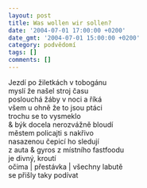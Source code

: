 ```yaml
---
layout: post
title: Was wollen wir sollen?
date: '2004-07-01 17:00:00 +0200'
date_gmt: '2004-07-01 15:00:00 +0200'
category: podvědomí
tags: []
comments: []
---
```


<p>Jezdí po žiletkách v tobogánu<br>myslí že našel stroj času <br>poslouchá žáby v noci a říká<br>všem u ohně že to jsou ptáci<br>trochu se to vysmeklo   <br>&amp; býk docela nerozvážně bloudí <br>městem policajti s nakřivo  <br>nasazenou čepicí ho sledují <br>z auta &amp; gyros z místního fastfoodu <br>je divný, kroutí <br>očima | přestávka | všechny labutě <br>se přišly taky podívat</p>
